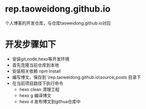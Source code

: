 # rep.taoweidong.github.io

个人博客的开发仓库，与仓库taoweidong.github.io对应

# 开发步骤如下

- 安装git,node,hexo等开发环境
- 首先克隆当前仓库到本地
- 安装相关依赖 npm install
- 编写博文，保存到 \rep.taoweidong.github.io\source\_posts 目录下
- 在当前项目路径下执行命令
  - hexo clean 清理工程
  - hexo g 编译博文
  - hexo d 发布博文到githua仓库中
  
